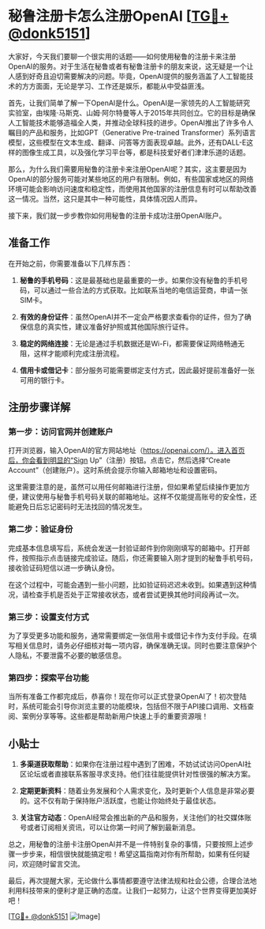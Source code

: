 # 秘鲁注册卡怎么注册OpenAI [[TG💪+ @donk5151](https://t.me/s/donk5151)]

大家好，今天我们要聊一个很实用的话题——如何使用秘鲁的注册卡来注册OpenAI的服务。对于生活在秘鲁或者有秘鲁注册卡的朋友来说，这无疑是一个让人感到好奇且迫切需要解决的问题。毕竟，OpenAI提供的服务涵盖了人工智能技术的方方面面，无论是学习、工作还是娱乐，都能从中受益匪浅。

首先，让我们简单了解一下OpenAI是什么。OpenAI是一家领先的人工智能研究实验室，由埃隆·马斯克、山姆·阿尔特曼等人于2015年共同创立。它的目标是确保人工智能技术能够造福全人类，并推动全球科技的进步。OpenAI推出了许多令人瞩目的产品和服务，比如GPT（Generative Pre-trained Transformer）系列语言模型，这些模型在文本生成、翻译、问答等方面表现卓越。此外，还有DALL-E这样的图像生成工具，以及强化学习平台等，都是科技爱好者们津津乐道的话题。

那么，为什么我们需要用秘鲁的注册卡来注册OpenAI呢？其实，这主要是因为OpenAI的部分服务可能对某些地区的用户有限制。例如，有些国家或地区的网络环境可能会影响访问速度和稳定性，而使用其他国家的注册信息有时可以帮助改善这一情况。当然，这只是其中一种可能性，具体情况因人而异。

接下来，我们就一步步教你如何用秘鲁的注册卡成功注册OpenAI账户。

## 准备工作

在开始之前，你需要准备以下几样东西：

1. **秘鲁的手机号码**：这是最基础也是最重要的一步。如果你没有秘鲁的手机号码，可以通过一些合法的方式获取。比如联系当地的电信运营商，申请一张SIM卡。
   
2. **有效的身份证件**：虽然OpenAI并不一定会严格要求查看你的证件，但为了确保信息的真实性，建议准备好护照或其他国际旅行证件。

3. **稳定的网络连接**：无论是通过手机数据还是Wi-Fi，都需要保证网络畅通无阻，这样才能顺利完成注册流程。

4. **信用卡或借记卡**：部分服务可能需要绑定支付方式，因此最好提前准备好一张可用的银行卡。

## 注册步骤详解

### 第一步：访问官网并创建账户

打开浏览器，输入OpenAI的官方网站地址（https://openai.com/）。进入首页后，你会看到明显的“Sign Up”（注册）按钮。点击它，然后选择“Create Account”（创建账户）。这时系统会提示你输入邮箱地址和设置密码。

这里需要注意的是，虽然可以用任何邮箱进行注册，但如果希望后续操作更加方便，建议使用与秘鲁手机号码关联的邮箱地址。这样不仅能提高账号的安全性，还能避免日后忘记密码时无法找回的情况发生。

### 第二步：验证身份

完成基本信息填写后，系统会发送一封验证邮件到你刚刚填写的邮箱中。打开邮件，按照指示点击链接完成验证。随后，你还需要输入刚才提到的秘鲁手机号码，接收验证码短信以进一步确认身份。

在这个过程中，可能会遇到一些小问题，比如验证码迟迟未收到。如果遇到这种情况，请检查手机是否处于正常接收状态，或者尝试更换其他时间段再试一次。

### 第三步：设置支付方式

为了享受更多功能和服务，通常需要绑定一张信用卡或借记卡作为支付手段。在填写相关信息时，请务必仔细核对每一项内容，确保准确无误。同时也要注意保护个人隐私，不要泄露不必要的敏感信息。

### 第四步：探索平台功能

当所有准备工作都完成后，恭喜你！现在你可以正式登录OpenAI了！初次登陆时，系统可能会引导你浏览主要的功能模块，包括但不限于API接口调用、文档查阅、案例分享等等。这些都是帮助新用户快速上手的重要资源哦！

## 小贴士

1. **多渠道获取帮助**：如果你在注册过程中遇到了困难，不妨试试访问OpenAI社区论坛或者直接联系客服寻求支持。他们往往能提供针对性很强的解决方案。

2. **定期更新资料**：随着业务发展和个人需求变化，及时更新个人信息是非常必要的。这不仅有助于保持账户活跃度，也能让你始终处于最佳状态。

3. **关注官方动态**：OpenAI经常会推出新的产品和服务，关注他们的社交媒体账号或者订阅相关资讯，可以让你第一时间了解到最新消息。

总之，用秘鲁的注册卡注册OpenAI并不是一件特别复杂的事情，只要按照上述步骤一步步来，相信很快就能搞定啦！希望这篇指南对你有所帮助，如果有任何疑问，欢迎随时留言交流。

最后，再次提醒大家，无论做什么事情都要遵守法律法规和社会公德，合理合法地利用科技带来的便利才是正确的态度。让我们一起努力，让这个世界变得更加美好吧！

[[TG💪+ @donk5151](https://t.me/s/donk5151) ![Image](https://i.postimg.cc/rwNCRYN7/Snipaste-2025-04-30-17-27-05.png)]